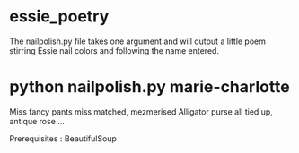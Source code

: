 essie_poetry
============

The nailpolish.py file takes one argument and will output a little poem stirring Essie nail colors and following the name entered.

# python nailpolish.py marie-charlotte
Miss fancy pants miss matched, mezmerised
Alligator purse all tied up, antique rose
...

Prerequisites : BeautifulSoup
